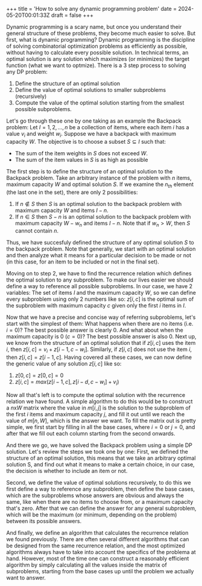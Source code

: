 +++
title = 'How to solve any dynamic programming problem'
date = 2024-05-20T00:01:33Z
draft = false
+++

Dynamic programming is a scary name, but once you understand their general structure of these problems, they become much easier to solve. But first, what is dynamic programming? Dynamic programming is the discipline of solving combinatorial optimization problems as efficiently as possible, without having to calculate every possible solution. In technical terms, an optimal solution is any solution which maximizes (or minimizes) the target function (what we want to optmize). 
There is a 3 step process to solving any DP problem:
1. Define the structure of an optimal solution
2. Define the value of optimal solutions to smaller subproblems (recursively)
3. Compute the value of the optimal solution starting from the smallest possible subproblems.

Let's go through these one by one taking as an example the Backpack problem: Let $I = {1, 2, ..., n}$ be a collection of items, where each item $i$ has a value $v_{i}$ and weight $w_{i}$. Suppose we have a backpack with maximum capacity $W$. The objective is to choose a subset $S\subseteq I$ such that:
- The sum of the item weights in $S$ does not exceed $W$.
- The sum of the item values in $S$ is as high as possible

The first step is to define the structure of an optimal solution to the Backpack problem. Take an arbitrary instance of the problem with $n$ items, maximum capacity $W$ and optimal solution $S$. If we examine the $n_{th}$ element (the last one in the set), there are only 2 possibilities:
1. If $n\notin S$ then $S$ is an optimal solution to the backpack problem with maximum capacity $W$ and items $I-{n}$.
2. If $n\in S$ then $S-{n}$ is an optimal solution to the backpack problem with maximum capacity $W-w_{n}$ and items $I-{n}$. Note that if $w_{n}>W$, then $S$ cannot contain $n$.

Thus, we have succesfuly defined the structure of any optimal solution $S$ to the backpack problem. Note that generally, we start with an optimal solution and then analyze what it means for a particular decision to be made or not (in this case, for an item to be included or not in the final set).

Moving on to step 2, we have to find the recurrence relation which defines the optimal solution to any subproblem. To make our lives easier we should define a way to reference all possible subproblems. In our case, we have 2 variables: The set of items $I$ and the maximum capacity $W$, so we can define every subproblem using only 2 numbers like so: $z[i,c]$ is the optimal sum of the supbroblem with maximum capacity $c$ given only the first $i$ items in $I$.

Now that we have a precise and concise way of referring subproblems, let's start with the simplest of them: What happens when there are no items (i.e. $i=0$)? The best possible answer is clearly 0. And what about when the maximum capacity is 0 ($c=0$)? The best possible answer is also 0.
Next up, we know from the structure of an optimal solution that if $z[i,c]$ uses the item $i$, then $z[i,c]=v_{i}+z[i-1,c-w_{i}]$. Similarly, if $z[i,c]$ does not use the item $i$, then $z[i,c]=z[i-1,c]$. Having covered all these cases, we can now define the generic value of any solution $z[i,c]$ like so:
1. $z[0,c]=z[0,c]=0$
2. $z[i,c]=max(z[i-1,c], z[i-d,c-w_{i}]+v_{i})$

Now all that's left is to compute the optimal solution with the recurrence relation we have found. A simple algorithm to do this would be to construct a $n$x$W$ matrix where the value in $m[i, j]$ is the solution to the subproblem of the first $i$ items and maximum capacity $j$, and fill it out until we reach the value of $m[n,W]$, which is the answer we want. To fill the matrix out is pretty simple, we first start by filling in all the base cases, where $i=0$ or $j=0$, and after that we fill out each column starting from the second onwards.

And there we go, we have solved the Backpack problem using a simple DP solution. Let's review the steps we took one by one:
First, we defined the structure of an optimal solution, this means that we take an arbitrary optimal solution S, and find out what it means to make a certain choice, in our case, the decision is whether to include an item or not.

Second, we define the value of optimal solutions recursively, to do this we first define a way to reference any subproblem, then define the base cases, which are the subproblems whose answers are obvious and always the same, like when there are no items to choose from, or a maximum capacity that's zero. After that we can define the answer for any general subproblem, which will be the maximum (or minimum, depending on the problem) between its possible answers.

And finally, we define an algorithm that calculates the recurrence relation we found previously. There are often several different algorithms that can be designed from the same recurrence relation, and the most optimized algorithms always have to take into account the specifics of the problema at hand. However, most of the time one can construct a reasonably efficient algorithm by simply calculating all the values inside the matrix of subproblems, starting from the base cases up until the problem we actually want to answer.
